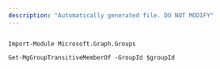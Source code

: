 ```yaml
---
description: "Automatically generated file. DO NOT MODIFY"
---
```


```powershellv1

Import-Module Microsoft.Graph.Groups

Get-MgGroupTransitiveMemberOf -GroupId $groupId

```